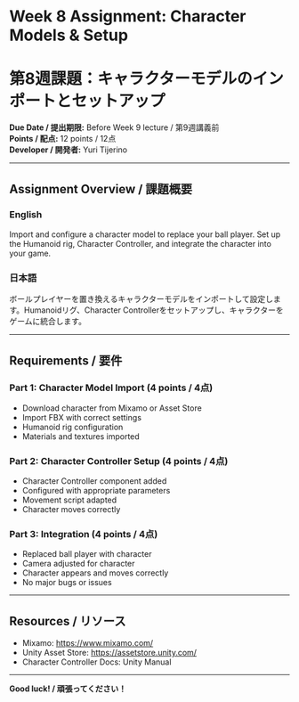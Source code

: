 # Week 8 Assignment: Character Models & Setup
# 第8週課題：キャラクターモデルのインポートとセットアップ

**Due Date / 提出期限:** Before Week 9 lecture / 第9週講義前  
**Points / 配点:** 12 points / 12点  
**Developer / 開発者:** Yuri Tijerino

---

## Assignment Overview / 課題概要

### English
Import and configure a character model to replace your ball player. Set up the Humanoid rig, Character Controller, and integrate the character into your game.

### 日本語
ボールプレイヤーを置き換えるキャラクターモデルをインポートして設定します。Humanoidリグ、Character Controllerをセットアップし、キャラクターをゲームに統合します。

---

## Requirements / 要件

### Part 1: Character Model Import (4 points / 4点)
- Download character from Mixamo or Asset Store
- Import FBX with correct settings
- Humanoid rig configuration
- Materials and textures imported

### Part 2: Character Controller Setup (4 points / 4点)
- Character Controller component added
- Configured with appropriate parameters
- Movement script adapted
- Character moves correctly

### Part 3: Integration (4 points / 4点)
- Replaced ball player with character
- Camera adjusted for character
- Character appears and moves correctly
- No major bugs or issues

---

## Resources / リソース

- Mixamo: https://www.mixamo.com/
- Unity Asset Store: https://assetstore.unity.com/
- Character Controller Docs: Unity Manual

---

**Good luck! / 頑張ってください！**


